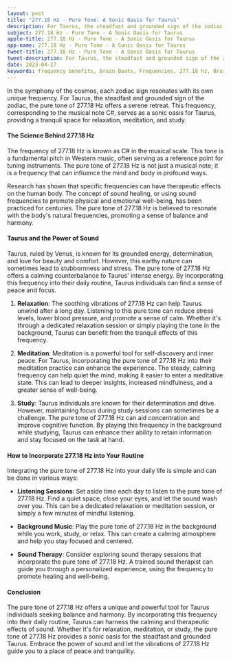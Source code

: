 ```yaml
---
layout: post
title: "277.18 Hz - Pure Tone: A Sonic Oasis for Taurus"
description: For Taurus, the steadfast and grounded sign of the zodiac, the pure tone of 277.18 Hz offers a serene retreat.
subject: 277.18 Hz - Pure Tone - A Sonic Oasis for Taurus
apple-title: 277.18 Hz - Pure Tone - A Sonic Oasis for Taurus
app-name: 277.18 Hz - Pure Tone - A Sonic Oasis for Taurus
tweet-title: 277.18 Hz - Pure Tone - A Sonic Oasis for Taurus
tweet-description: For Taurus, the steadfast and grounded sign of the zodiac, the pure tone of 277.18 Hz offers a serene retreat.
date: 2023-04-27
keywords: frequency benefits, Brain Beats, Frequencies, 277.18 hz, Brain wave entrainment, sound therapy, taurus, meditation, healing
---
```


In the symphony of the cosmos, each zodiac sign resonates with its own unique frequency. For Taurus, the steadfast and grounded sign of the zodiac, the pure tone of 277.18 Hz offers a serene retreat. This frequency, corresponding to the musical note C#, serves as a sonic oasis for Taurus, providing a tranquil space for relaxation, meditation, and study.

#### The Science Behind 277.18 Hz

The frequency of 277.18 Hz is known as C# in the musical scale. This tone is a fundamental pitch in Western music, often serving as a reference point for tuning instruments. The pure tone of 277.18 Hz is not just a musical note; it is a frequency that can influence the mind and body in profound ways.

Research has shown that specific frequencies can have therapeutic effects on the human body. The concept of sound healing, or using sound frequencies to promote physical and emotional well-being, has been practiced for centuries. The pure tone of 277.18 Hz is believed to resonate with the body's natural frequencies, promoting a sense of balance and harmony.

#### Taurus and the Power of Sound

Taurus, ruled by Venus, is known for its grounded energy, determination, and love for beauty and comfort. However, this earthy nature can sometimes lead to stubbornness and stress. The pure tone of 277.18 Hz offers a calming counterbalance to Taurus' intense energy. By incorporating this frequency into their daily routine, Taurus individuals can find a sense of peace and focus.

1. **Relaxation**: The soothing vibrations of 277.18 Hz can help Taurus unwind after a long day. Listening to this pure tone can reduce stress levels, lower blood pressure, and promote a sense of calm. Whether it's through a dedicated relaxation session or simply playing the tone in the background, Taurus can benefit from the tranquil effects of this frequency.

2. **Meditation**: Meditation is a powerful tool for self-discovery and inner peace. For Taurus, incorporating the pure tone of 277.18 Hz into their meditation practice can enhance the experience. The steady, calming frequency can help quiet the mind, making it easier to enter a meditative state. This can lead to deeper insights, increased mindfulness, and a greater sense of well-being.

3. **Study**: Taurus individuals are known for their determination and drive. However, maintaining focus during study sessions can sometimes be a challenge. The pure tone of 277.18 Hz can aid concentration and improve cognitive function. By playing this frequency in the background while studying, Taurus can enhance their ability to retain information and stay focused on the task at hand.

#### How to Incorporate 277.18 Hz into Your Routine

Integrating the pure tone of 277.18 Hz into your daily life is simple and can be done in various ways:

- **Listening Sessions**: Set aside time each day to listen to the pure tone of 277.18 Hz. Find a quiet space, close your eyes, and let the sound wash over you. This can be a dedicated relaxation or meditation session, or simply a few minutes of mindful listening.

- **Background Music**: Play the pure tone of 277.18 Hz in the background while you work, study, or relax. This can create a calming atmosphere and help you stay focused and centered.

- **Sound Therapy**: Consider exploring sound therapy sessions that incorporate the pure tone of 277.18 Hz. A trained sound therapist can guide you through a personalized experience, using the frequency to promote healing and well-being.

#### Conclusion

The pure tone of 277.18 Hz offers a unique and powerful tool for Taurus individuals seeking balance and harmony. By incorporating this frequency into their daily routine, Taurus can harness the calming and therapeutic effects of sound. Whether it's for relaxation, meditation, or study, the pure tone of 277.18 Hz provides a sonic oasis for the steadfast and grounded Taurus. Embrace the power of sound and let the vibrations of 277.18 Hz guide you to a place of peace and tranquility.